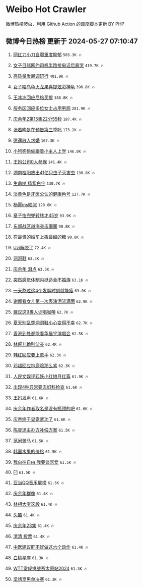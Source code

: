 # Weibo Hot Crawler 



微博热榜爬虫，利用 Github Action 的调度脚本更新 BY PHP 


## 微博今日热榜 更新于 2024-05-27 07:10:47 
1. [网红刀小刀自曝重度抑郁](https://s.weibo.com/weibo?q=%23%E7%BD%91%E7%BA%A2%E5%88%80%E5%B0%8F%E5%88%80%E8%87%AA%E6%9B%9D%E9%87%8D%E5%BA%A6%E6%8A%91%E9%83%81%23&t=31&band_rank=1&Refer=top) `503.3K 🔥` 

1. [女子目睹网约司机半路接电话后暴哭](https://s.weibo.com/weibo?q=%23%E5%A5%B3%E5%AD%90%E7%9B%AE%E7%9D%B9%E7%BD%91%E7%BA%A6%E5%8F%B8%E6%9C%BA%E5%8D%8A%E8%B7%AF%E6%8E%A5%E7%94%B5%E8%AF%9D%E5%90%8E%E6%9A%B4%E5%93%AD%23&t=31&band_rank=2&Refer=top) `419.7K 🔥` 

1. [高质量发展调研行](https://s.weibo.com/weibo?q=%23%E9%AB%98%E8%B4%A8%E9%87%8F%E5%8F%91%E5%B1%95%E8%B0%83%E7%A0%94%E8%A1%8C%23&t=31&band_rank=3&Refer=top) `401.9K 🔥` 

1. [女子喂乌龟火龙果喜提炫彩神龟](https://s.weibo.com/weibo?q=%23%E5%A5%B3%E5%AD%90%E5%96%82%E4%B9%8C%E9%BE%9F%E7%81%AB%E9%BE%99%E6%9E%9C%E5%96%9C%E6%8F%90%E7%82%AB%E5%BD%A9%E7%A5%9E%E9%BE%9F%23&t=31&band_rank=4&Refer=top) `396.8K 🔥` 

1. [王冰冰回应尼格买提](https://s.weibo.com/weibo?q=%23%E7%8E%8B%E5%86%B0%E5%86%B0%E5%9B%9E%E5%BA%94%E5%B0%BC%E6%A0%BC%E4%B9%B0%E6%8F%90%23&t=31&band_rank=5&Refer=top) `388.8K 🔥` 

1. [服务区回应多位女士占用男厕](https://s.weibo.com/weibo?q=%23%E6%9C%8D%E5%8A%A1%E5%8C%BA%E5%9B%9E%E5%BA%94%E5%A4%9A%E4%BD%8D%E5%A5%B3%E5%A3%AB%E5%8D%A0%E7%94%A8%E7%94%B7%E5%8E%95%23&t=31&band_rank=6&Refer=top) `281.9K 🔥` 

1. [庆余年2第15集22分55秒](https://s.weibo.com/weibo?q=%23%E5%BA%86%E4%BD%99%E5%B9%B42%E7%AC%AC15%E9%9B%8622%E5%88%8655%E7%A7%92%23&t=31&band_rank=7&Refer=top) `187.4K 🔥` 

1. [张若昀是在预告第三季吗](https://s.weibo.com/weibo?q=%23%E5%BC%A0%E8%8B%A5%E6%98%80%E6%98%AF%E5%9C%A8%E9%A2%84%E5%91%8A%E7%AC%AC%E4%B8%89%E5%AD%A3%E5%90%97%23&t=31&band_rank=8&Refer=top) `173.2K 🔥` 

1. [逍遥散人求婚](https://s.weibo.com/weibo?q=%E9%80%8D%E9%81%A5%E6%95%A3%E4%BA%BA%E6%B1%82%E5%A9%9A&t=31&band_rank=9&Refer=top) `167.3K 🔥` 

1. [小狗狗偷偷跟着小主人上学](https://s.weibo.com/weibo?q=%23%E5%B0%8F%E7%8B%97%E7%8B%97%E5%81%B7%E5%81%B7%E8%B7%9F%E7%9D%80%E5%B0%8F%E4%B8%BB%E4%BA%BA%E4%B8%8A%E5%AD%A6%23&t=31&band_rank=10&Refer=top) `146.0K 🔥` 

1. [王妈公司0人参保](https://s.weibo.com/weibo?q=%23%E7%8E%8B%E5%A6%88%E5%85%AC%E5%8F%B80%E4%BA%BA%E5%8F%82%E4%BF%9D%23&t=31&band_rank=11&Refer=top) `141.4K 🔥` 

1. [湖南桂阳放出41亿只虫子灭害虫](https://s.weibo.com/weibo?q=%23%E6%B9%96%E5%8D%97%E6%A1%82%E9%98%B3%E6%94%BE%E5%87%BA41%E4%BA%BF%E5%8F%AA%E8%99%AB%E5%AD%90%E7%81%AD%E5%AE%B3%E8%99%AB%23&t=31&band_rank=12&Refer=top) `130.8K 🔥` 

1. [生命树 杨紫白宇](https://s.weibo.com/weibo?q=%E7%94%9F%E5%91%BD%E6%A0%91%20%E6%9D%A8%E7%B4%AB%E7%99%BD%E5%AE%87&t=31&band_rank=13&Refer=top) `130.7K 🔥` 

1. [淡黄色是牙医公认的健康色号](https://s.weibo.com/weibo?q=%23%E6%B7%A1%E9%BB%84%E8%89%B2%E6%98%AF%E7%89%99%E5%8C%BB%E5%85%AC%E8%AE%A4%E7%9A%84%E5%81%A5%E5%BA%B7%E8%89%B2%E5%8F%B7%23&t=31&band_rank=14&Refer=top) `127.7K 🔥` 

1. [杨幂ins晒照](https://s.weibo.com/weibo?q=%23%E6%9D%A8%E5%B9%82ins%E6%99%92%E7%85%A7%23&t=31&band_rank=15&Refer=top) `120.0K 🔥` 

1. [章子怡兜兜转转才45岁](https://s.weibo.com/weibo?q=%23%E7%AB%A0%E5%AD%90%E6%80%A1%E5%85%9C%E5%85%9C%E8%BD%AC%E8%BD%AC%E6%89%8D45%E5%B2%81%23&t=31&band_rank=16&Refer=top) `93.9K 🔥` 

1. [东部战区越海突击画面](https://s.weibo.com/weibo?q=%23%E4%B8%9C%E9%83%A8%E6%88%98%E5%8C%BA%E8%B6%8A%E6%B5%B7%E7%AA%81%E5%87%BB%E7%94%BB%E9%9D%A2%23&t=31&band_rank=17&Refer=top) `90.8K 🔥` 

1. [在最贵的婚车上撒最甜的糖](https://s.weibo.com/weibo?q=%23%E5%9C%A8%E6%9C%80%E8%B4%B5%E7%9A%84%E5%A9%9A%E8%BD%A6%E4%B8%8A%E6%92%92%E6%9C%80%E7%94%9C%E7%9A%84%E7%B3%96%23&t=31&band_rank=18&Refer=top) `90.0K 🔥` 

1. [Uzi解脱了](https://s.weibo.com/weibo?q=%23Uzi%E8%A7%A3%E8%84%B1%E4%BA%86%23&t=31&band_rank=19&Refer=top) `72.4K 🔥` 

1. [洞洞鞋](https://s.weibo.com/weibo?q=%E6%B4%9E%E6%B4%9E%E9%9E%8B&t=31&band_rank=20&Refer=top) `63.3K 🔥` 

1. [庆余年 泪点](https://s.weibo.com/weibo?q=%E5%BA%86%E4%BD%99%E5%B9%B4%20%E6%B3%AA%E7%82%B9&t=31&band_rank=21&Refer=top) `63.3K 🔥` 

1. [突然感觉体制内挺适合不婚族](https://s.weibo.com/weibo?q=%23%E7%AA%81%E7%84%B6%E6%84%9F%E8%A7%89%E4%BD%93%E5%88%B6%E5%86%85%E6%8C%BA%E9%80%82%E5%90%88%E4%B8%8D%E5%A9%9A%E6%97%8F%23&t=31&band_rank=22&Refer=top) `63.1K 🔥` 

1. [一天熬过这4个发胖时刻就能瘦](https://s.weibo.com/weibo?q=%23%E4%B8%80%E5%A4%A9%E7%86%AC%E8%BF%87%E8%BF%994%E4%B8%AA%E5%8F%91%E8%83%96%E6%97%B6%E5%88%BB%E5%B0%B1%E8%83%BD%E7%98%A6%23&t=31&band_rank=23&Refer=top) `63.0K 🔥` 

1. [谢娜看女儿第一次表演泪流满面](https://s.weibo.com/weibo?q=%23%E8%B0%A2%E5%A8%9C%E7%9C%8B%E5%A5%B3%E5%84%BF%E7%AC%AC%E4%B8%80%E6%AC%A1%E8%A1%A8%E6%BC%94%E6%B3%AA%E6%B5%81%E6%BB%A1%E9%9D%A2%23&t=31&band_rank=24&Refer=top) `62.9K 🔥` 

1. [建议这9类人少喝咖啡](https://s.weibo.com/weibo?q=%23%E5%BB%BA%E8%AE%AE%E8%BF%999%E7%B1%BB%E4%BA%BA%E5%B0%91%E5%96%9D%E5%92%96%E5%95%A1%23&t=31&band_rank=25&Refer=top) `62.7K 🔥` 

1. [夏天别乱穿洞洞鞋小心变得不幸](https://s.weibo.com/weibo?q=%23%E5%A4%8F%E5%A4%A9%E5%88%AB%E4%B9%B1%E7%A9%BF%E6%B4%9E%E6%B4%9E%E9%9E%8B%E5%B0%8F%E5%BF%83%E5%8F%98%E5%BE%97%E4%B8%8D%E5%B9%B8%23&t=31&band_rank=26&Refer=top) `62.7K 🔥` 

1. [香港到处都能看华晨宇演唱会](https://s.weibo.com/weibo?q=%23%E9%A6%99%E6%B8%AF%E5%88%B0%E5%A4%84%E9%83%BD%E8%83%BD%E7%9C%8B%E5%8D%8E%E6%99%A8%E5%AE%87%E6%BC%94%E5%94%B1%E4%BC%9A%23&t=31&band_rank=27&Refer=top) `62.5K 🔥` 

1. [林婉儿跪别父亲](https://s.weibo.com/weibo?q=%23%E6%9E%97%E5%A9%89%E5%84%BF%E8%B7%AA%E5%88%AB%E7%88%B6%E4%BA%B2%23&t=31&band_rank=28&Refer=top) `62.4K 🔥` 

1. [韩红回应要上歌手](https://s.weibo.com/weibo?q=%23%E9%9F%A9%E7%BA%A2%E5%9B%9E%E5%BA%94%E8%A6%81%E4%B8%8A%E6%AD%8C%E6%89%8B%23&t=31&band_rank=29&Refer=top) `62.3K 🔥` 

1. [邓超回应抱鹿晗那么紧](https://s.weibo.com/weibo?q=%23%E9%82%93%E8%B6%85%E5%9B%9E%E5%BA%94%E6%8A%B1%E9%B9%BF%E6%99%97%E9%82%A3%E4%B9%88%E7%B4%A7%23&t=31&band_rank=30&Refer=top) `62.3K 🔥` 

1. [人民文娱评狐妖小红娘月红篇](https://s.weibo.com/weibo?q=%23%E4%BA%BA%E6%B0%91%E6%96%87%E5%A8%B1%E8%AF%84%E7%8B%90%E5%A6%96%E5%B0%8F%E7%BA%A2%E5%A8%98%E6%9C%88%E7%BA%A2%E7%AF%87%23&t=31&band_rank=31&Refer=top) `61.9K 🔥` 

1. [出现4种异常要去妇科检查](https://s.weibo.com/weibo?q=%23%E5%87%BA%E7%8E%B04%E7%A7%8D%E5%BC%82%E5%B8%B8%E8%A6%81%E5%8E%BB%E5%A6%87%E7%A7%91%E6%A3%80%E6%9F%A5%23&t=31&band_rank=32&Refer=top) `61.6K 🔥` 

1. [王妈发声](https://s.weibo.com/weibo?q=%23%E7%8E%8B%E5%A6%88%E5%8F%91%E5%A3%B0%23&t=31&band_rank=33&Refer=top) `61.6K 🔥` 

1. [庆余年作者取名是没有瓶颈的吧](https://s.weibo.com/weibo?q=%E5%BA%86%E4%BD%99%E5%B9%B4%E4%BD%9C%E8%80%85%E5%8F%96%E5%90%8D%E6%98%AF%E6%B2%A1%E6%9C%89%E7%93%B6%E9%A2%88%E7%9A%84%E5%90%A7&t=31&band_rank=34&Refer=top) `61.6K 🔥` 

1. [庆帝终于显露武功了](https://s.weibo.com/weibo?q=%23%E5%BA%86%E5%B8%9D%E7%BB%88%E4%BA%8E%E6%98%BE%E9%9C%B2%E6%AD%A6%E5%8A%9F%E4%BA%86%23&t=31&band_rank=35&Refer=top) `61.6K 🔥` 

1. [陈奕迅主办方补偿方案](https://s.weibo.com/weibo?q=%23%E9%99%88%E5%A5%95%E8%BF%85%E4%B8%BB%E5%8A%9E%E6%96%B9%E8%A1%A5%E5%81%BF%E6%96%B9%E6%A1%88%23&t=31&band_rank=36&Refer=top) `61.5K 🔥` 

1. [范闲骑马](https://s.weibo.com/weibo?q=%E8%8C%83%E9%97%B2%E9%AA%91%E9%A9%AC&t=31&band_rank=37&Refer=top) `61.5K 🔥` 

1. [韩国水果的价格](https://s.weibo.com/weibo?q=%23%E9%9F%A9%E5%9B%BD%E6%B0%B4%E6%9E%9C%E7%9A%84%E4%BB%B7%E6%A0%BC%23&t=31&band_rank=38&Refer=top) `61.5K 🔥` 

1. [我向往自由 我要谈恋爱](https://s.weibo.com/weibo?q=%E6%88%91%E5%90%91%E5%BE%80%E8%87%AA%E7%94%B1%20%E6%88%91%E8%A6%81%E8%B0%88%E6%81%8B%E7%88%B1&t=31&band_rank=39&Refer=top) `61.5K 🔥` 

1. [F1](https://s.weibo.com/weibo?q=F1&t=31&band_rank=40&Refer=top) `61.5K 🔥` 

1. [亚当QQ音乐屠榜](https://s.weibo.com/weibo?q=%23%E4%BA%9A%E5%BD%93QQ%E9%9F%B3%E4%B9%90%E5%B1%A0%E6%A6%9C%23&t=31&band_rank=41&Refer=top) `61.5K 🔥` 

1. [庆余年群像](https://s.weibo.com/weibo?q=%E5%BA%86%E4%BD%99%E5%B9%B4%E7%BE%A4%E5%83%8F&t=31&band_rank=42&Refer=top) `61.4K 🔥` 

1. [林相大宝这段](https://s.weibo.com/weibo?q=%E6%9E%97%E7%9B%B8%E5%A4%A7%E5%AE%9D%E8%BF%99%E6%AE%B5&t=31&band_rank=43&Refer=top) `61.4K 🔥` 

1. [久酷](https://s.weibo.com/weibo?q=%E4%B9%85%E9%85%B7&t=31&band_rank=44&Refer=top) `61.4K 🔥` 

1. [庆余年23集](https://s.weibo.com/weibo?q=%E5%BA%86%E4%BD%99%E5%B9%B423%E9%9B%86&t=31&band_rank=45&Refer=top) `61.4K 🔥` 

1. [清清 投票](https://s.weibo.com/weibo?q=%E6%B8%85%E6%B8%85%20%E6%8A%95%E7%A5%A8&t=31&band_rank=46&Refer=top) `61.4K 🔥` 

1. [中医建议肝不好做这六个动作](https://s.weibo.com/weibo?q=%23%E4%B8%AD%E5%8C%BB%E5%BB%BA%E8%AE%AE%E8%82%9D%E4%B8%8D%E5%A5%BD%E5%81%9A%E8%BF%99%E5%85%AD%E4%B8%AA%E5%8A%A8%E4%BD%9C%23&t=31&band_rank=47&Refer=top) `61.4K 🔥` 

1. [白桃星座](https://s.weibo.com/weibo?q=%E7%99%BD%E6%A1%83%E6%98%9F%E5%BA%A7&t=31&band_rank=48&Refer=top) `61.3K 🔥` 

1. [WTT常规挑战赛太原站2024](https://s.weibo.com/weibo?q=%23WTT%E5%B8%B8%E8%A7%84%E6%8C%91%E6%88%98%E8%B5%9B%E5%A4%AA%E5%8E%9F%E7%AB%992024%23&t=31&band_rank=49&Refer=top) `61.3K 🔥` 

1. [梁靖崑男单决赛](https://s.weibo.com/weibo?q=%23%E6%A2%81%E9%9D%96%E5%B4%91%E7%94%B7%E5%8D%95%E5%86%B3%E8%B5%9B%23&t=31&band_rank=50&Refer=top) `61.3K 🔥` 

